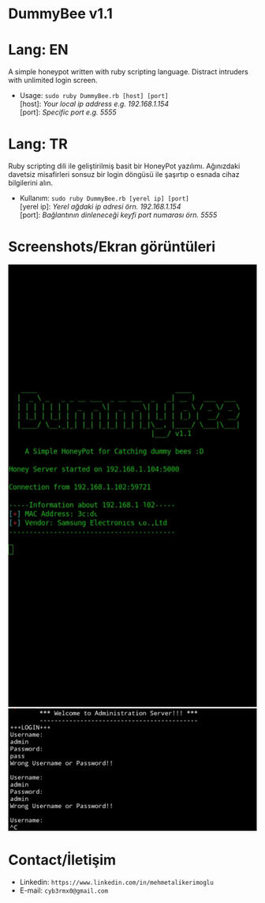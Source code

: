 # DummyBee v1.1

# Lang: EN
A simple honeypot written with ruby scripting language.
Distract intruders with unlimited login screen.

- Usage: ```sudo ruby DummyBee.rb [host] [port]```<br>
[host]: <i>Your local ip address e.g. 192.168.1.154</i><br>
[port]: <i>Specific port e.g. 5555</i>

# Lang: TR
Ruby scripting dili ile geliştirilmiş basit bir HoneyPot yazılımı.
Ağınızdaki davetsiz misafirleri sonsuz bir login döngüsü ile şaşırtıp 
o esnada cihaz bilgilerini alın.

- Kullanım: ```sudo ruby DummyBee.rb [yerel ip] [port]```<br>
[yerel ip]: <i>Yerel ağdaki ip adresi örn. 192.168.1.154</i><br>
[port]: <i>Bağlantının dinleneceği keyfi port numarası örn. 5555</i>

# Screenshots/Ekran görüntüleri
![Server side](IMG_20200122_220414_479.jpg)
![Client side](20200122_220448.jpg)

# Contact/İletişim
- Linkedin: ```https://www.linkedin.com/in/mehmetalikerimoglu```
- E-mail: ```cyb3rmx0@gmail.com```
